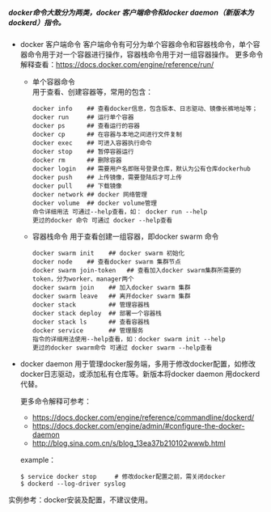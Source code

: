 ##### docker命令大致分为两类，docker 客户端命令和docker daemon（新版本为dockerd）指令。

-   docker 客户端命令
客户端命令有可分为单个容器命令和容器栈命令，单个容器命令用于对一个容器进行操作，容器栈命令用于对一组容器操作。
更多命令解释查看：https://docs.docker.com/engine/reference/run/

    -   单个容器命令  
        用于查看、创建容器等，常用的包含：
        ```
        docker info    ## 查看docker信息，包含版本、日志驱动、镜像长裤地址等；
        docker run     ## 运行单个容器
        docker ps      ## 查看运行的容器
        docker cp      ## 在容器与本地之间进行文件复制
        docker exec    ## 可进入容器执行命令
        docker stop    ## 暂停容器运行
        docker rm      ## 删除容器
        docker login   ## 需要用户名即账号登录仓库，默认为公有仓库dockerhub
        docker push    ## 上传镜像，需要登陆后才可上传
        docker pull    ## 下载镜像
        docker network ## docker 网络管理
        docker volume  ## docker volume管理
        命令详细用法 可通过--help查看，如： docker run --help
        更过的docker 命令 可通过 docker --help查看
        ```
    -   容器栈命令
        用于查看创建一组容器，即docker swarm 命令
        ```
        docker swarm init    ## docker swarm 初始化
        docker node    ## 查看docker swarm 集群节点
        docker swarm join-token   ## 查看加入docker swarm集群所需要的token，分为worker、manager两个
        docker swarm join    ## 加入docker swarm 集群
        docker swarm leave   ## 离开docker swarm 集群
        docker stack         ## 管理容器栈
        docker stack deploy  ## 部署一个容器栈
        docker stack ls      ## 查看容器栈
        docker service       ## 管理服务
        指令的详细用法使用--help查看，如：docker swarm init --help
        更过的docker swarm命令 可通过 docker swarm --help查看
        ```
-   docker daemon
用于管理docker服务端，多用于修改docker配置，如修改docker日志驱动，或添加私有仓库等。新版本将docker daemon 用dockerd代替。
    
    更多命令解释可参考：
    - https://docs.docker.com/engine/reference/commandline/dockerd/
    - https://docs.docker.com/engine/admin/#configure-the-docker-daemon
    - http://blog.sina.com.cn/s/blog_13ea37b210102wwwb.html

    example：
    ```
    $ service docker stop     # 修改docker配置之前，需关闭docker 
    $ dockerd --log-driver syslog
    ```

实例参考：docker安装及配置，不建议使用。

